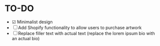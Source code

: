 # TO-DO
- ☑ Minimalist design
- ☐ Add Shopify functionality to allow users to purchase artwork
- ☐ Replace filler text with actual text (replace the lorem ipsum bio with an actual bio)

